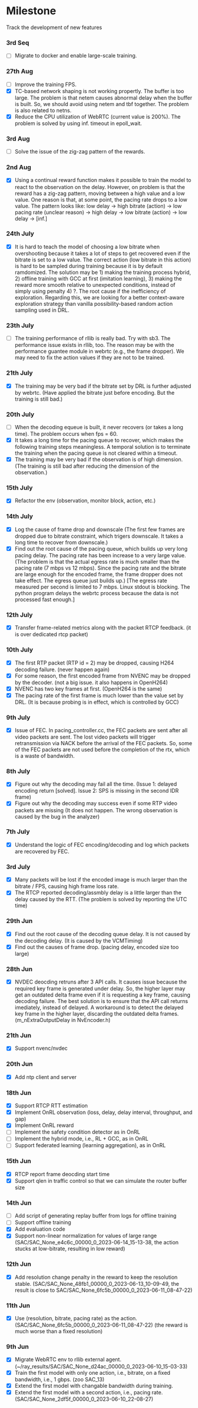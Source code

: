 Milestone
===

Track the development of new features

### 3rd Seq 
- [ ] Migrate to docker and enable large-scale training.

### 27th Aug
- [ ] Improve the training FPS.
- [x] TC-based network shaping is not working propertly. The buffer is too large. The problem is that netem causes abnormal delay when the buffer is built. So, we should avoid using netem and tbf together. The problem is also related to netns.
- [x] Reduce the CPU utilization of WebRTC (current value is 200%). The problem is solved by using inf. timeout in epoll_wait.

### 3rd Aug
- [ ] Solve the issue of the zig-zag pattern of the rewards.

### 2nd Aug
- [x] Using a continual reward function makes it possible to train the model to react to the observation on the delay. However, on problem is that the reward has a zig-zag pattern, moving between a high value and a low value. One reason is that, at some point, the pacing rate drops to a low value. The pattern looks like: low delay -> high bitrate (action) -> low pacing rate (unclear reason) -> high delay -> low bitrate (action) -> low delay -> [inf.]

### 24th July
- [x] It is hard to teach the model of choosing a low bitrate when overshooting because it takes a lot of steps to get recovered even if the bitrate is set to a low value. The correct action (low bitrate in this action) is hard to be sampled during training because it is by default ramdomized. The solution may be 1) making the training process hybrid, 2) offline training with GCC at first (imitation learning), 3) making the reward more smooth relative to unexpected conditions, instead of simply using penalty 4) ?. The root cause if the inefficiency of exploration. Regarding this, we are looking for a better context-aware exploration strategy than vanilla possibility-based random action sampling used in DRL.

### 23th July
- [ ] The training performance of rllib is really bad. Try with sb3. The performance issue exists in rllib, too. The reason may be with the performance guantee module in webrtc (e.g., the frame dropper). We may need to fix the action values if they are not to be trained.

### 21th July
- [x] The training may be very bad if the bitrate set by DRL is further adjusted by webrtc. (Have applied the bitrate just before encoding. But the training is still bad.)

### 20th July
- [ ] When the decoding equeue is built, it never recovers (or takes a long time). The problem occurs when fps = 60.
- [x] It takes a long time for the pacing queue to recover, which makes the following training steps meaningless. A temporal solution is to terminate the training when the pacing queue is not cleared within a timeout.
- [x] The training may be very bad if the observation is of high dimension. (The training is still bad after reducing the dimension of the observation.)

### 15th July
- [x] Refactor the env (observation, monitor block, action, etc.)

### 14th July
- [x] Log the cause of frame drop and downscale (The first few frames are dropped due to bitrate constraint, which trigers downscale. It takes a long time to recover from downscale.)
- [x] Find out the root cause of the pacing queue, which builds up very long pacing delay. The pacing rate has been increase to a very large value. (The problem is that the actual egress rate is much smaller than the pacing rate (7 mbps vs 12 mbps). Since the pacing rate and the bitrate are large enough for the encoded frame, the frame dropper does not take effect. The egress queue just builds up.) [The egress rate measured per second is limited to 7 mbps. Linux stdout is blocking. The python program delays the webrtc process because the data is not processed fast enough.]

### 12th July
- [x] Transfer frame-related metrics along with the packet RTCP feedback. (it is over dedicated rtcp packet)

### 10th July
- [x] The first RTP packet (RTP id = 2) may be dropped, causing H264 decoding failure. (never happen again)
- [x] For some reason, the first encoded frame from NVENC may be dropped by the decoder. (not a big issue. it also happens in OpenH264)
- [x] NVENC has two key frames at first. (OpenH264 is the same) 
- [x] The pacing rate of the first frame is much lower than the value set by DRL. (It is because probing is in effect, which is controlled by GCC)

### 9th July
- [x] Issue of FEC. In pacing_controller.cc, the FEC packets are sent after all video packets are sent. The lost video packets will trigger retransmission via NACK before the arrival of the FEC packets. So, some of the FEC packets are not used before the completion of the rtx, which is a waste of bandwidth. 

### 8th July
- [x] Figure out why the decoding may fail all the time. (Issue 1: delayed encoding return [solved]. Issue 2: SPS is missing in the second IDR frame)
- [x] Figure out why the decoding may success even if some RTP video packets are missing (It does not happen. The wrong observation is caused by the bug in the analyzer)

### 7th July
- [x] Understand the logic of FEC encoding/decoding and log which packets are recovered by FEC.

### 3rd July
- [x] Many packets will be lost if the encoded image is much larger than the bitrate / FPS, causing high frame loss rate.
- [x] The RTCP reported decoding/assmbly delay is a little larger than the delay caused by the RTT. (The problem is solved by reporting the UTC time)

### 29th Jun
- [x] Find out the root cause of the decoding queue delay. It is not caused by the decoding delay. (It is caused by the VCMTiming)
- [x] Find out the causes of frame drop. (pacing delay, encoded size too large)

### 28th Jun
- [x] NVDEC deocding retruns after 3 API calls. It causes issue because the required key frame is generated under delay. So, the higher layer may get an outdated delta frame even if it is requesting a key frame, causing decoding failure. The best solution is to ensure that the API call returns imediately, instead of delayed. A workaround is to detect the delayed key frame in the higher layer, discarding the outdated delta frames. (m_nExtraOutputDelay in NvEncoder.h)

### 21th Jun
- [x] Support nvenc/nvdec

### 20th Jun
- [x] Add ntp client and server 

### 18th Jun
- [x] Support RTCP RTT estimation
- [x] Implement OnRL observation (loss, delay, delay interval, throughput, and gap)
- [x] Implement OnRL reward
- [ ] Implement the safety condition detector as in OnRL
- [ ] Implement the hybrid mode, i.e., RL + GCC, as in OnRL
- [ ] Support federated learning (learning aggregation), as in OnRL

### 15th Jun
- [x] RTCP report frame deocding start time
- [x] Support qlen in traffic control so that we can simulate the router buffer size

### 14th Jun
- [ ] Add script of generating replay buffer from logs for offline training
- [ ] Support offline training
- [x] Add evaluation code
- [x] Support non-linear normalization for values of large range (SAC/SAC_None_e4c6c_00000_0_2023-06-14_15-13-38, the action stucks at low-bitrate, resulting in low reward)

### 12th Jun
- [x] Add resolution change penalty in the reward to keep the resolution stable. (SAC/SAC_None_48fb1_00000_0_2023-06-13_10-09-49, the result is close to SAC/SAC_None_6fc5b_00000_0_2023-06-11_08-47-22)

### 11th Jun
- [x] Use (resolution, bitrate, pacing rate) as the action. (SAC/SAC_None_6fc5b_00000_0_2023-06-11_08-47-22) (the reward is much worse than a fixed resolution)

### 9th Jun
- [x] Migrate WebRTC env to rllib external agent. (~/ray_results/SAC/SAC_None_d24ac_00000_0_2023-06-10_15-03-33)
- [x] Train the first model with only one action, i.e., bitrate, on a fixed bandwidth, i.e., 1 gbps. (zoo SAC_13)
- [x] Extend the first model with changable bandwidth during training.
- [x] Extend the first model with a second action, i.e., pacing rate. (SAC/SAC_None_2df5f_00000_0_2023-06-10_22-08-27)
